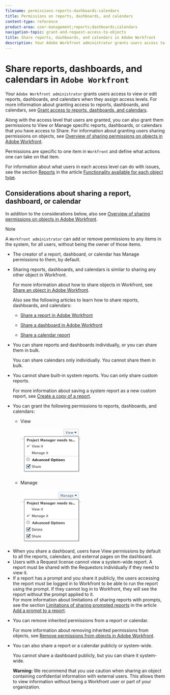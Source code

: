 ```yaml
---
filename: permissions-reports-dashboards-calendars
title: Permissions on reports, dashboards, and calendars
content-type: reference
product-area: user-management;reports;dashboards;calendars
navigation-topic: grant-and-request-access-to-objects
title: Share reports, dashboards, and calendars in Adobe Workfront
description: Your Adobe Workfront administrator grants users access to view or edit reports, dashboards, and calendars when they assign access levels. For more information about granting access to reports, dashboards, and calendars, see Grant access to reports, dashboards, and calendars.
---
```


# Share reports, dashboards, and calendars in `Adobe Workfront`

Your `Adobe Workfront administrator` grants users access to view or edit reports, dashboards, and calendars when they assign access levels. For more information about granting access to reports, dashboards, and calendars, see [Grant access to reports, dashboards, and calendars](../../administration-and-setup/add-users/configure-and-grant-access/grant-access-reports-dashboards-calendars.md).

Along with the access level that users are granted, you can also grant them permissions to View or Manage specific reports, dashboards, or calendars that you have access to Share. For information about granting users sharing permissions on objects, see [Overview of sharing permissions on objects in Adobe Workfront](../../workfront-basics/grant-and-request-access-to-objects/sharing-permissions-on-objects-overview.md).

Permissions are specific to one item in `Workfront` and define what actions one can take on that item.

For information about what users in each access level can do with issues, see the section [Reports](../../administration-and-setup/add-users/access-levels-and-object-permissions/functionality-available-for-each-object-type.md#reports) in the article [Functionality available for each object type](../../administration-and-setup/add-users/access-levels-and-object-permissions/functionality-available-for-each-object-type.md).

## Considerations about sharing a report, dashboard, or calendar

In addition to the considerations below, also see [Overview of sharing permissions on objects in Adobe Workfront](../../workfront-basics/grant-and-request-access-to-objects/sharing-permissions-on-objects-overview.md).

>[!NOTE]
>
>A `Workfront administrator` can add or remove permissions to any items in the system, for all users, without being the owner of those items.

<ul> 
 <li> <p>The creator of a report, dashboard, or calendar has Manage permissions to them, by default.</p> </li> 
 <li> <p>Sharing reports, dashboards, and calendars is similar to sharing any other object in <span>Workfront</span>.</p> <p>For more information about how to share objects in <span>Workfront</span>, see <a href="../../workfront-basics/grant-and-request-access-to-objects/share-an-object.md" class="MCXref xref" xrefformat="{para}">Share an object in Adobe Workfront</a>. </p> <p>Also see the following articles to learn how to share reports, dashboards, and calendars: </p> 
  <ul> 
   <li> <p><a href="../../reports-and-dashboards/reports/creating-and-managing-reports/share-report.md" class="MCXref xref" xrefformat="{para}">Share a report in Adobe Workfront</a> </p> </li> 
   <li> <p><a href="../../reports-and-dashboards/dashboards/creating-and-managing-dashboards/share-dashboard.md" class="MCXref xref" xrefformat="{para}">Share a dashboard in Adobe Workfront</a> </p> </li> 
   <li> <p><a href="../../reports-and-dashboards/reports/calendars/share-a-calendar-report.md" class="MCXref xref" xrefformat="{para}">Share a calendar report</a> </p> </li> 
  </ul> </li> 
 <li> <p>You can share reports and dashboards individually, or you can share them in bulk.<br></p> <p>You can share calendars only individually. You cannot share them in bulk.</p> </li> 
 <li> <p>You cannot share built-in system reports. You can only share custom reports.<br></p> <p>For more information about saving a system report as a new custom report, see <a href="../../reports-and-dashboards/reports/creating-and-managing-reports/create-copy-report.md" class="MCXref xref" xrefformat="{para}">Create a copy of a report</a>.</p> </li> 
 <li>You can grant the following permissions to reports, dashboards, and calendars:
  <ul>
   <li><p>View</p><p><img src="assets/screen-shot-2014-01-22-at-10.19.55-am.png" alt=""></p></li>
   <li><p>Manage<br></p><p><img src="assets/screen-shot-2014-01-22-at-10.20.13-am.png" alt=""></p></li>
  </ul></li> 
 <li>When you share a dashboard, users have View permissions by default to all the reports, calendars, and external pages on the dashboard.</li> 
 <li>Users with a Request license cannot view a system-wide report. A report must be shared with the Requestors individually if they need to view it.</li> 
 <li>If a report has a prompt and you share it publicly, the users accessing the report must be logged in to <span>Workfront</span> to be able to run the report using the prompt. If they cannot log in to <span>Workfront</span>, they will see the report without the prompt applied to it.<br>For more information about limitations of sharing reports with prompts, see the section <a href="../../reports-and-dashboards/reports/creating-and-managing-reports/add-prompt-report.md#limitations-of-running-public-prompted-reports" class="MCXref xref" xrefformat="{para}">Limitations of sharing prompted reports</a> in the article <a href="../../reports-and-dashboards/reports/creating-and-managing-reports/add-prompt-report.md" class="MCXref xref" xrefformat="{para}">Add a prompt to a report</a>.</li> 
 <li> <p>You can remove inherited permissions from a report or calendar.</p> <p>For more information about removing inherited permissions from objects, see <a href="../../workfront-basics/grant-and-request-access-to-objects/remove-permissions-from-objects.md" class="MCXref xref" xrefformat="{para}">Remove permissions from objects in Adobe Workfront</a>. </p> </li> 
 <li> <p>You can also share a report or a calendar publicly or system-wide.<br></p> <p>You cannot share a dashboard publicly, but you can share it system-wide. </p> <p class="warning" data-mc-autonum="<b>Warning: </b>"><span class="autonumber"><span><b>Warning: </b></span></span>We recommend that you use caution when sharing an object containing confidential information with external users. This allows them to view information without being a <span>Workfront</span> user or part of your organization. </p> </li> 
</ul>

